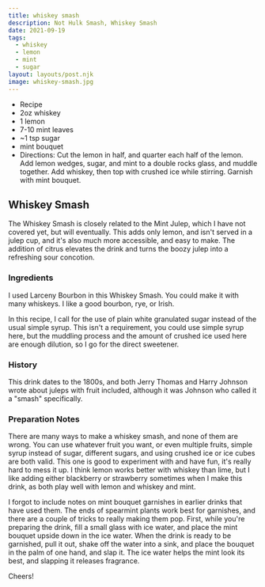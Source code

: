```yaml
---
title: whiskey smash
description: Not Hulk Smash, Whiskey Smash
date: 2021-09-19
tags:
  - whiskey
  - lemon
  - mint
  - sugar
layout: layouts/post.njk
image: whiskey-smash.jpg
---
```

 - Recipe
 - 2oz whiskey
 - 1 lemon
 - 7-10 mint leaves
 - ~1 tsp sugar
 - mint bouquet
 - Directions: Cut the lemon in half, and quarter each half of the lemon. Add lemon wedges, sugar, and mint to a double rocks glass, and muddle together. Add whiskey, then top with crushed ice while stirring. Garnish with mint bouquet.

## Whiskey Smash

The Whiskey Smash is closely related to the Mint Julep, which I have not covered yet, but will eventually. This adds only lemon, and isn't served in a julep cup, and it's also much more accessible, and easy to make. The addition of citrus elevates the drink and turns the boozy julep into a refreshing sour concotion.

### Ingredients

I used Larceny Bourbon in this Whiskey Smash. You could make it with many whiskeys. I like a good bourbon, rye, or Irish.

In this recipe, I call for the use of plain white granulated sugar instead of the usual simple syrup. This isn't a requirement, you could use simple syrup here, but the muddling process and the amount of crushed ice used here are enough dilution, so I go for the direct sweetener.

### History

This drink dates to the 1800s, and both Jerry Thomas and Harry Johnson wrote about juleps with fruit included, although it was Johnson who called it a "smash" specifically.

### Preparation Notes

There are many ways to make a whiskey smash, and none of them are wrong. You can use whatever fruit you want, or even multiple fruits, simple syrup instead of sugar, different sugars, and using crushed ice or ice cubes are both valid. This one is good to experiment with and have fun, it's really hard to mess it up. I think lemon works better with whiskey than lime, but I like adding either blackberry or strawberry sometimes when I make this drink, as both play well with lemon and whiskey and mint.

I forgot to include notes on mint bouquet garnishes in earlier drinks that have used them. The ends of spearmint plants work best for garnishes, and there are a couple of tricks to really making them pop. First, while you're preparing the drink, fill a small glass with ice water, and place the mint bouquet upside down in the ice water. When the drink is ready to be garnished, pull it out, shake off the water into a sink, and place the bouquet in the palm of one hand, and slap it. The ice water helps the mint look its best, and slapping it releases fragrance.

Cheers!


